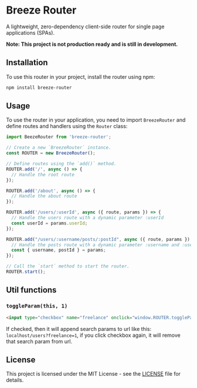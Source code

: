 # Breeze Router
A lightweight, zero-dependency client-side router for single page applications (SPAs).

**Note: This project is not production ready and is still in development.**
## Installation

To use this router in your project, install the router using npm:

```bash
npm install breeze-router
```

## Usage

To use the router in your application, you need to import `BreezeRouter` and define routes and handlers using the `Router` class:

```javascript
import BeezeRouter from 'breeze-router';

// Create a new `BreezeRouter` instance.
const ROUTER = new BreezeRouter();

// Define routes using the `add()` method.
ROUTER.add('/', async () => {
  // Handle the root route
});

ROUTER.add('/about', async () => {
  // Handle the about route
});

ROUTER.add('/users/:userId', async ({ route, params }) => {
  // Handle the users route with a dynamic parameter :userId
  const userId = params.userId;
});

ROUTER.add("/users/:username/posts/:postId", async ({ route, params }) => {
  // Handle the posts route with a dynamic parameter :username and :userId
  const { username, postId } = params;
});

// Call the `start` method to start the router.
ROUTER.start();
```

## Util functions

### `toggleParam(this, 1)`

```html
<input type="checkbox" name="freelance" onclick="window.ROUTER.toggleParam(this, 1)">
```

If checked, then it will append search params to url like this: `localhost/users?freelance=1`, if you click checkbox again, it will remove that search param from url.

## License

This project is licensed under the MIT License - see the [LICENSE](LICENSE) file for details.
